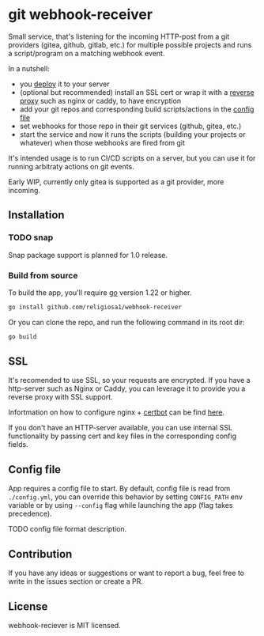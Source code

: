 # git webhook-receiver

Small service, that's listening for the incoming HTTP-post from a git providers
(gitea, github, gitlab, etc.) for multiple possible projects and runs
a script/program on a matching webhook event.

In a nutshell:

- you [deploy](#installation) it to your server
- (optional but recommended) install an SSL cert or wrap it with
  a [reverse proxy](#reverse-proxy) such as nginx or caddy, to have encryption
- add your git repos and corresponding build scripts/actions in the
  [config file](#config-file)
- set webhooks for those repo in their git services (github, gitea, etc.)
- start the service and now it runs the scripts (building your projects or
  whatever) when those webhooks are fired from git

It's intended usage is to run CI/CD scripts on a server, but you can use it for
running arbitraty actions on git events.

Early WIP, currently only gitea is supported as a git provider, more incoming.

## Installation

### TODO snap

Snap package support is planned for 1.0 release.

### Build from source

To build the app, you'll require [go](https://go.dev/) version 1.22 or higher.

```sh
go install github.com/religiosa1/webhook-receiver
```

Or you can clone the repo, and run the following command in its root dir:

```sh
go build
```

## SSL

It's recomended to use SSL, so your requests are encrypted.
If you have a http-server such as Nginx or Caddy, you can leverage
it to provide you a reverse proxy with SSL support.

Infortmation on how to configure nginx + [certbot](https://certbot.eff.org/)
can be find [here](./docs/nginx-setup.md).

If you don't have an HTTP-server available, you can use internal
SSL functionality by passing cert and key files in the corresponding config
fields.

## Config file

App requires a config file to start. By default, config file is read from
`./config.yml`, you can override this behavior by setting `CONFIG_PATH` env
variable or by using `--config` flag while launching the app (flag takes precedence).

TODO config file format description.

## Contribution

If you have any ideas or suggestions or want to report a bug, feel free to
write in the issues section or create a PR.

## License

webhook-reciever is MIT licensed.
